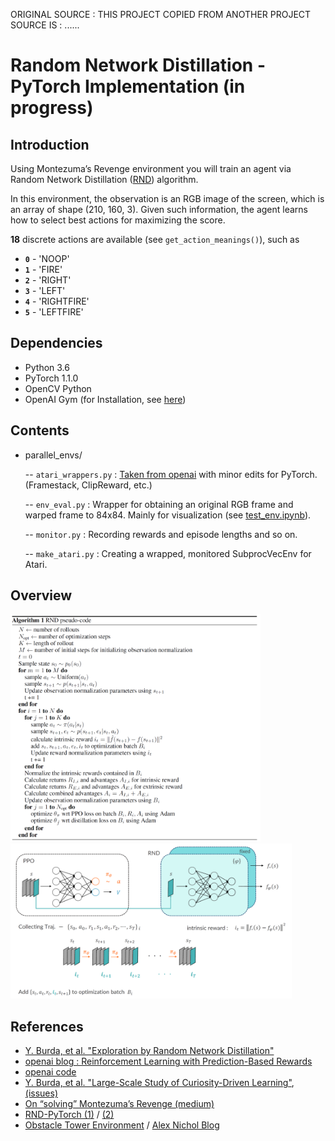 ORIGINAL SOURCE : THIS PROJECT COPIED FROM ANOTHER PROJECT SOURCE IS : ......



[//]: # (Image References)

[image1]: ./media/pong1.gif "Trained Agent"


# Random Network Distillation - PyTorch Implementation (in progress)

## Introduction

Using Montezuma’s Revenge environment you will train an agent via Random Network Distillation ([RND][ref1]) algorithm.  
<!-- ![Trained Agent][image1]-->
In this environment, the observation is an RGB image of the screen, which is an array of shape (210, 160, 3).
Given such information, the agent learns how to select best actions for maximizing the score. 

**18** discrete actions are available (see `get_action_meanings()`), such as

- **`0`** - 'NOOP'
- **`1`** - 'FIRE'
- **`2`** - 'RIGHT'
- **`3`** - 'LEFT'
- **`4`** - 'RIGHTFIRE'
- **`5`** - 'LEFTFIRE'


## Dependencies

- Python 3.6
- PyTorch 1.1.0
- OpenCV Python
- OpenAI Gym (for Installation, see [here](https://github.com/openai/gym#id8))

## Contents
- parallel_envs/

    -- `atari_wrappers.py` : [Taken from openai](https://github.com/openai/random-network-distillation/blob/master/atari_wrappers.py) with minor edits for PyTorch. (Framestack, ClipReward, etc.)

    -- `env_eval.py` : Wrapper for obtaining an original RGB frame and warped frame to 84x84. Mainly for visualization (see [test_env.ipynb](test_env.ipynb)).

    -- `monitor.py` : Recording rewards and episode lengths and so on.

    -- `make_atari.py` : Creating a wrapped, monitored SubprocVecEnv for Atari.

## Overview
<img src="./media/pcode.png" width="400" >
<img src="./media/detail.png" width="450" >


<!-- 
## Instructions

- Before running code, change parameters in `train.py`, especially you must change `env_file_name` according to your environment.
- Run the following command to get started with training your own agent!
    ```bash
    python train.py
    ```
- After finishing training weights and scores are saved in the following folder `weights` and `scores` respectively. 
-->

<!-- 
## Tips

- For more details of algolithm description, hyperparameters settings and results, see [Report.md](Report.md).
- For the examples of training results, see [_Results_Example.ipynb](_Results_Example.ipynb).
- After training you can test the agent with saved weights in the folder `weights`, see [_Watch_Agent.ipynb](_Watch_Agent.ipynb). 

-->

## References

- [Y. Burda, et al. "Exploration by Random Network Distillation"][ref1]
- [openai blog : Reinforcement Learning with Prediction-Based Rewards][ref2]
- [openai code][ref3]
- [Y. Burda, et al. "Large-Scale Study of Curiosity-Driven Learning"][ref4], [(issues)][ref4-1]
- [On “solving” Montezuma’s Revenge (medium)][ref5]
- [RND-PyTorch (1)][ref6] / [(2)][ref6-1]
- [Obstacle Tower Environment][ref7] / [Alex Nichol Blog][ref7-1] 

[ref1]: https://arxiv.org/abs/1810.12894
[ref2]: https://openai.com/blog/reinforcement-learning-with-prediction-based-rewards/
[ref3]: https://github.com/openai/random-network-distillation
[ref4]: https://arxiv.org/abs/1808.04355
[ref4-1]: https://github.com/openai/large-scale-curiosity/issues/6
[ref5]: https://medium.com/@awjuliani/on-solving-montezumas-revenge-2146d83f0bc3
[ref6]: https://github.com/jcwleo/random-network-distillation-pytorch
[ref6-1]: https://github.com/wizdom13/RND-Pytorch
[ref7]: https://github.com/Unity-Technologies/obstacle-tower-env
[ref7-1]: https://blog.aqnichol.com/2019/07/24/competing-in-the-obstacle-tower-challenge/
